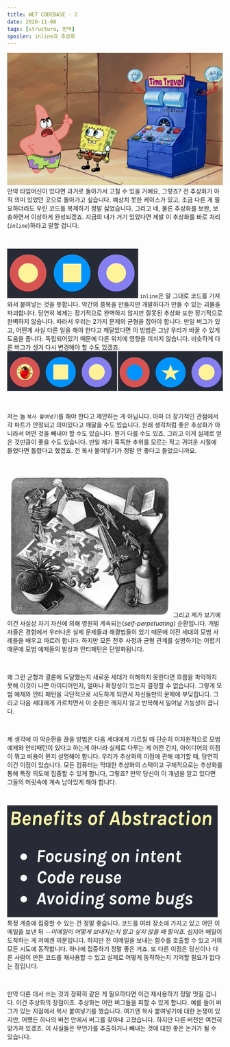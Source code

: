 ```yaml
---
title: WET CODEBASE - 2
date: 2020-11-08
tags: [structure, 번역]
spoiler: inline과 추상화
---
```


![time machine](time-travel.PNG)
만약 타임머신이 있다면 과거로 돌아가서 고칠 수 있을 거예요, 그렇죠? 전 추상화가 아직 의미 있었던 곳으로 돌아가고 싶습니다. 예상치 못한 케이스가 있고, 조금 다른 게 필요하더라도 우린 코드를 복제하기 정말 싫었습니다. 그리고 네, 물론 추상화를 보완, 보충하면서 이상하게 완성되겠죠. 지금의 내가 거기 있었다면 제발 이 추상화를 바로 처리(_`inline`_)하라고 말할 겁니다.

&nbsp;

![duplicate code](duplicated-code.PNG)
`inline`은 말 그대로 코드를 가져와서 붙여넣는 것을 뜻합니다. 약간의 중복을 만들지만 개발하다가 만들 수 있는 괴물을 파괴합니다. 당연히 복제는 장기적으로 완벽하지 않지만 잘못된 추상화 또한 장기적으로 완벽하지 않습니다. 따라서 우리는 2가지 문제의 균형을 잡아야 합니다. 만일 버그가 있고, 어떤게 사실 다른 일을 해야 한다고 깨달았다면 이 방법은 그냥 우리가 바꿀 수 있게 도움을 줍니다. 독립되어있기 때문에 다른 위치에 영향을 끼치지 않습니다. 비슷하게 다른 버그가 생겨 다시 변경해야 할 수도 있겠죠.
![new changes](inlined-code.jpg)

&nbsp;

저는 늘 `복사 붙여넣기`를 해야 한다고 제안하는 게 아닙니다. 아마 더 장기적인 관점에서 각 파트가 안정되고 의미있다고 깨달을 수도 있습니다. 원래 생각처럼 좋은 추상화가 아니라서 어떤 것을 빼내야 할 수도 있습니다. 뭔가 다를 수도 있죠. 그리고 이게 실제로 얻은 것만큼이 좋을 수도 있습니다. 만일 제가 혹독한 추위를 모르는 작고 귀여운 시절에 들었다면 틀렸다고 했겠죠. 전 복사 붙여넣기가 정말 안 좋다고 들었으니까요.

&nbsp;

![self perpetuating loop](gen-to-gen.PNG)
그리고 제가 보기에 이건 사실상 자기 자신에 의해 영원히 계속되는(_self-perpetuating_) 순환입니다. 개발자들은 경험에서 우러나온 실제 문제들과 해결법들이 있기 때문에 이전 세대의 모범 사례들을 배우고 따르려 합니다. 하지만 모든 전후 사정과 균형 관계를 설명하기는 어렵기 때문에 모범 예제들의 발상과 안티패턴은 단일화됩니다.

&nbsp;

왜 그런 균형과 결론에 도달했는지 새로운 세대가 이해하지 못한다면 흐름을 파악하지 못해 이것이 나쁜 아이디어인지, 얼마나 확장성이 있는지 결정할 수 없습니다. 그렇게 모범 예제와 안티 패턴을 극단적으로 시도하게 되면서 자신들만의 문제에 부딪힙니다. 그리고 다음 세대에게 가르치면서 이 순환은 깨지지 않고 반복해서 일어날 가능성이 큽니다.

&nbsp;


제 생각에 이 악순환을 끊을 방법은 다음 세대에게 가르칠 때 단순히 이차원적으로 모범 예제와 안티패턴이 있다고 하는게 아니라 실제로 다루는 게 어떤 건지, 아이디어의 이점이 뭐고 비용이 뭔지 설명해야 합니다. 우리가 추상화의 이점에 관해 얘기할 때, 당연히 이건 이점이 있습니다. 모든 컴퓨터는 막대한 추상화의 스택이고 구체적으로는 추상화를 통해 특정 의도에 집중할 수 있게 합니다, 그렇죠? 만약 당신이 이 개념을 알고 있다면 그들의 머릿속에 계속 남아있게 해야 합니다.

&nbsp;

![benefits of abstraction](benefits-of-abstraction.PNG)
특정 계층에 집중할 수 있는 건 정말 좋습니다. 코드를 여러 장소에 가지고 있고 어떤 이메일을 보낸 뒤 _--이메일이 어떻게 보내지는지 알고 싶지 않을 때 말이죠._ 심지어 메일이 도착하는 게 저에겐 의문입니다. 하지만 전 이메일을 보내는 함수를 호출할 수 있고 거의 모든 시도에 동작합니다. 하나에 집중하기 정말 좋은 거죠. 또 다른 이점은 당신이나 다른 사람이 만든 코드를 재사용할 수 있고 실제로 어떻게 동작하는지 기억할 필요가 없다는 점입니다.

&nbsp;

만약 다른 데서 쓰는 것과 정확히 같은 게 필요하다면 이건 재사용하기 정말 멋질 겁니다. 이건 추상화의 장점이죠. 추상화는 어떤 버그들을 피할 수 있게 합니다. 예를 들어 버그가 있는 지점에서 복사 붙여넣기를 했습니다. 여기엔 복사 붙여넣기에 대한 논쟁이 있지만, 어쨌든 하나의 버전 안에서 버그를 찾아내 고쳤습니다. 하지만 다른 버전은 여전히 망가져 있겠죠. 이 사실들은 무언가를 추출하거나 빼내는 것에 대한 좋은 논거가 될 수 있습니다.